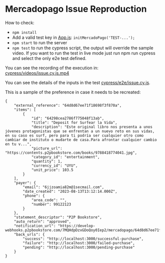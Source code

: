 # Mercadopago Issue Reproduction

How to check:

- `npm install`
- Add a valid test key in [App.js](src/App.js): `initMercadoPago('TEST-...');`
- `npm start` to run the server
- `npm test` to run the cypress script, the output will override the sample video. If you want to run the test in live mode just run npm run cypress and select the only e2e test defined.

You can see the recording of the execution in: [cypress/videos/issue.cy.js.mp4](cypress/videos/issue.cy.js.mp4)

You can see the details of the inputs in the test [cypress/e2e/issue.cy.js](cypress/e2e/issue.cy.js).

This is a sample of the preference in case it needs to be recreated:

```
{
    "external_reference": "64d8d67ee71f18698f3f870a",
    "items": [
        {
            "id": "64298cea2786f775048f13ab",
            "title": "Deposit for Surfear la Vida",
            "description": "Este original libro nos presenta a unos jóvenes protagonistas que se enfrentan a un nuevo reto en sus vidas, en su caso es surf, pero para ti podría ser cualquier otro como cambiar de instituto o mudarte de casa.Para afrontar cualquier cambio en tu v...",
            "picture_url": "https://contents.p2pbookstore.com/books/9788418774041.jpg",
            "category_id": "entertainment",
            "quantity": 1,
            "currency_id": "UYU",
            "unit_price": 103.5
        }
    ],
    "payer": {
        "email": "6jjzoamia82m@1secmail.com",
        "date_created": "2023-08-13T13:12:14.000Z",
        "phone": {
            "area_code": "",
            "number": 99122123
        }
    },
    "statement_descriptor": "P2P Bookstore",
    "auto_return": "approved",
    "notification_url": "https://develop-webhooks.p2pbookstore.com/7MQHdpDzxGDoQoy0Iep2/mercadopago/64d8d67ee71f18698f3f870a",
    "back_urls": {
        "success": "http://localhost:3000/successful-purchase",
        "failure": "http://localhost:3000/failed-purchase",
        "pending": "http://localhost:3000/pending-purchase"
    }
}
```
